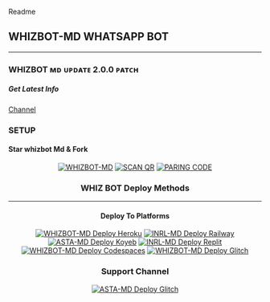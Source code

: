 Readme


## WHIZBOT-MD WHATSAPP BOT

***

### WHIZBOT ᴍᴅ ᴜᴘᴅᴀᴛᴇ 2.0.0 ᴘᴀᴛᴄʜ
##### Get Latest Info
[Channel](https://whatsapp.com/channel/0029VacWsSl3LdQOmWZrBj0l)

### SETUP
#### Star whizbot Md & Fork

<center>
<a href="https://github.com/WHIZBOT1/WHIZBOTMD/fork"><img title="WHIZBOT-MD" src="https://img.shields.io/badge/FORK WHIZBOT-MD-h?color=black&style=for-the-badge&logo=stackshare"></a>  <a href="https://asta-app-52c5fcbed3fa.herokuapp.com/qr"><img title="SCAN QR " src="https://img.shields.io/badge/SCAN QR -h?color=black&style=for-the-badge&logo=msi"></a> <a href="https://asta-app-52c5fcbed3fa.herokuapp.com/pair"><img title="PARING CODE" src="https://img.shields.io/badge/PARING CODE -h?color=black&style=for-the-badge&logo=msi"></a>

 ### WHIZ BOT Deploy Methods


-------

#### Deploy To Platforms

<a href="https://heroku.com/deploy?template=https://github.com/WHIZBOT1/WHIZBOTMD"><img title="WHIZBOT-MD Deploy Heroku" src="https://img.shields.io/badge/DEPLOY HEROKU-h?color=black&style=for-the-badge&logo=heroku"></a> 
 <a href="https://railway.app/project/"><img title="INRL-MD Deploy Railway" src="https://img.shields.io/badge/DEPLOY RAILWAY-h?color=black&style=for-the-badge&logo=Railway"></a>  <a href="https://app.koyeb.com/apps/deploy?type=git&repository=github.com/Astropeda/Asta-Md&branch=main&env[SESSION_ID]&env[OWNER_NUMBER]=18763351213&env[MONGODB_URI]&&env[OWNER_NAME]=Asta&env[KOYEB_API]&env[PREFIX]=.&env[WAPRESENCE]&env[AUTO_READ_STATUS]=false&env[DISABLE_PM]=false&env[PACK_AUTHER]=whatsapp+bot&env[PACK_NAME]=Asta+MD&env[STYLE]=0&env[MODE]=private&env[READ_MESSAGE]=false&env[THEME]=Whatsappbot&env[WARN_COUNT]=3&env[BLOCK_JID]=null&env[TIME_ZONE]=Africa/Lagos&name=asta-md&env[KOYEB_NAME]=asta-md&env[SUDO]=null&env[THUMB_IMAGE]=https://imgur.com/dMwGOUP.jpg"><img title="ASTA-MD Deploy Koyeb" src="https://img.shields.io/badge/DEPLOY KOYEB-h?color=black&style=for-the-badge&logo=koyeb"></a>  <a href="https://replit.com/github/Astropeda/Asta-Md"><img title="INRL-MD Deploy Replit" src="https://img.shields.io/badge/DEPLOY REPLIT-h?color=black&style=for-the-badge&logo=Replit"></a>  <a href="https://github.com/codespaces/new?skip_quickstart=true&machine=standardLinux32gb&repo=763349202&ref=main&geo=UsWest"><img title="WHIZBOT-MD Deploy Codespaces" src="https://img.shields.io/badge/DEPLOY CODESPACES-h?color=black&style=for-the-badge&logo=github"></a>  <a href="https://glitch.com/"><img title="WHIZBOT-MD Deploy Glitch" src="https://img.shields.io/badge/DEPLOY GLITCH-h?color=black&style=for-the-badge&logo=glitch"></a>

 ### Support Channel

<a href="https://whatsapp.com/channel/0029VacWsSl3LdQOmWZrBj0l"><img title="ASTA-MD Deploy Glitch" src="https://img.shields.io/badge/WHATSAPP CHANNEL-h?color=black&style=for-the-badge&logo=whatsapp"></a>
